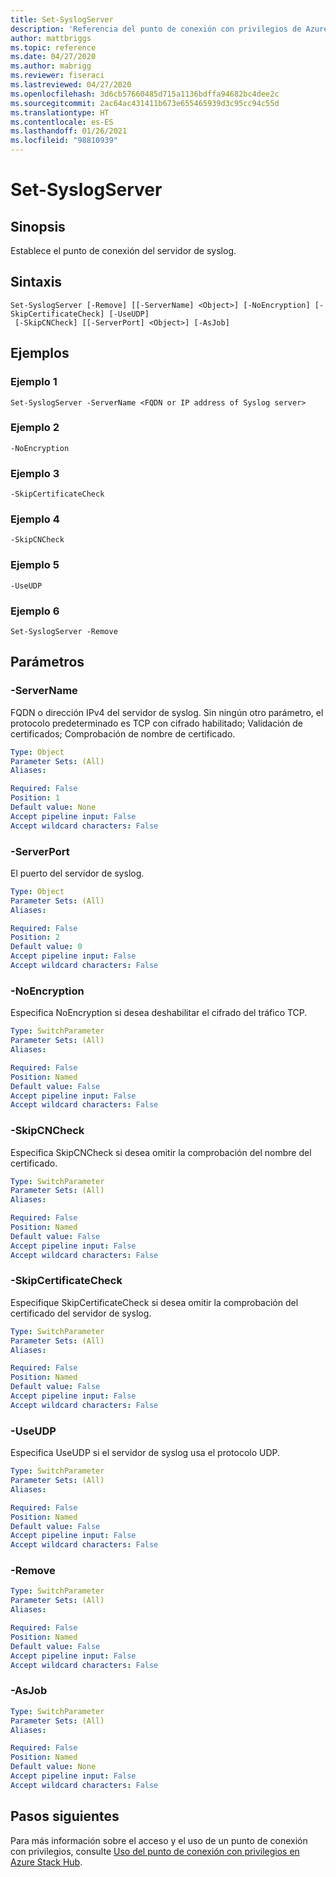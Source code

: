 ```yaml
---
title: Set-SyslogServer
description: 'Referencia del punto de conexión con privilegios de Azure Stack para PowerShell: Set-SyslogServer'
author: mattbriggs
ms.topic: reference
ms.date: 04/27/2020
ms.author: mabrigg
ms.reviewer: fiseraci
ms.lastreviewed: 04/27/2020
ms.openlocfilehash: 3d6cb57660485d715a1136bdffa94682bc4dee2c
ms.sourcegitcommit: 2ac64ac431411b673e655465939d3c95cc94c55d
ms.translationtype: HT
ms.contentlocale: es-ES
ms.lasthandoff: 01/26/2021
ms.locfileid: "98810939"
---
```

# <a name="set-syslogserver"></a>Set-SyslogServer

## <a name="synopsis"></a>Sinopsis
Establece el punto de conexión del servidor de syslog.

## <a name="syntax"></a>Sintaxis

```
Set-SyslogServer [-Remove] [[-ServerName] <Object>] [-NoEncryption] [-SkipCertificateCheck] [-UseUDP]
 [-SkipCNCheck] [[-ServerPort] <Object>] [-AsJob]
```


## <a name="examples"></a>Ejemplos

### <a name="example-1"></a>Ejemplo 1

```
Set-SyslogServer -ServerName <FQDN or IP address of Syslog server>
```

### <a name="example-2"></a>Ejemplo 2
```
-NoEncryption
```

### <a name="example-3"></a>Ejemplo 3
```
-SkipCertificateCheck
```

### <a name="example-4"></a>Ejemplo 4
```
-SkipCNCheck
```

### <a name="example-5"></a>Ejemplo 5
```
-UseUDP
```

### <a name="example-6"></a>Ejemplo 6
```
Set-SyslogServer -Remove
```

## <a name="parameters"></a>Parámetros

### <a name="-servername"></a>-ServerName
FQDN o dirección IPv4 del servidor de syslog.
Sin ningún otro parámetro, el protocolo predeterminado es TCP con cifrado habilitado; Validación de certificados; Comprobación de nombre de certificado.

```yaml
Type: Object
Parameter Sets: (All)
Aliases:

Required: False
Position: 1
Default value: None
Accept pipeline input: False
Accept wildcard characters: False
```

### <a name="-serverport"></a>-ServerPort
El puerto del servidor de syslog.

```yaml
Type: Object
Parameter Sets: (All)
Aliases:

Required: False
Position: 2
Default value: 0
Accept pipeline input: False
Accept wildcard characters: False
```

### <a name="-noencryption"></a>-NoEncryption
Especifica NoEncryption si desea deshabilitar el cifrado del tráfico TCP.

```yaml
Type: SwitchParameter
Parameter Sets: (All)
Aliases:

Required: False
Position: Named
Default value: False
Accept pipeline input: False
Accept wildcard characters: False
```

### <a name="-skipcncheck"></a>-SkipCNCheck
Especifica SkipCNCheck si desea omitir la comprobación del nombre del certificado.

```yaml
Type: SwitchParameter
Parameter Sets: (All)
Aliases:

Required: False
Position: Named
Default value: False
Accept pipeline input: False
Accept wildcard characters: False
```

### <a name="-skipcertificatecheck"></a>-SkipCertificateCheck
Especifique SkipCertificateCheck si desea omitir la comprobación del certificado del servidor de syslog.

```yaml
Type: SwitchParameter
Parameter Sets: (All)
Aliases:

Required: False
Position: Named
Default value: False
Accept pipeline input: False
Accept wildcard characters: False
```

### <a name="-useudp"></a>-UseUDP
Especifica UseUDP si el servidor de syslog usa el protocolo UDP.

```yaml
Type: SwitchParameter
Parameter Sets: (All)
Aliases:

Required: False
Position: Named
Default value: False
Accept pipeline input: False
Accept wildcard characters: False
```

### <a name="-remove"></a>-Remove
 

```yaml
Type: SwitchParameter
Parameter Sets: (All)
Aliases:

Required: False
Position: Named
Default value: False
Accept pipeline input: False
Accept wildcard characters: False
```

### <a name="-asjob"></a>-AsJob


```yaml
Type: SwitchParameter
Parameter Sets: (All)
Aliases:

Required: False
Position: Named
Default value: None
Accept pipeline input: False
Accept wildcard characters: False
```

## <a name="next-steps"></a>Pasos siguientes

Para más información sobre el acceso y el uso de un punto de conexión con privilegios, consulte [Uso del punto de conexión con privilegios en Azure Stack Hub](../../operator/azure-stack-privileged-endpoint.md).
